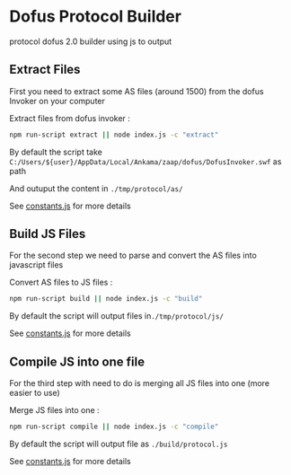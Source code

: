 Dofus Protocol Builder
============

protocol dofus 2.0 builder using js to output

## Extract Files ##
First you need to extract some AS files (around 1500) from the dofus Invoker on your computer

Extract files from dofus invoker :
```sh
npm run-script extract || node index.js -c "extract"
```
By default the script take  `C:/Users/${user}/AppData/Local/Ankama/zaap/dofus/DofusInvoker.swf` as path

And outuput the content in `./tmp/protocol/as/`

See [constants.js](./lib/constants.js) for more details

## Build JS Files ##
For the second step we need to parse and convert the AS files into javascript files

Convert AS files to JS files :
```sh
npm run-script build || node index.js -c "build"
```
By default the script will output files in`./tmp/protocol/js/`

See [constants.js](./lib/constants.js) for more details
## Compile JS into one file ##
For the third step with need to do is merging all JS files into one (more easier to use)

Merge JS files into one :
```sh
npm run-script compile || node index.js -c "compile"
```
By default the script will output file as `./build/protocol.js`

See [constants.js](./lib/constants.js) for more details
